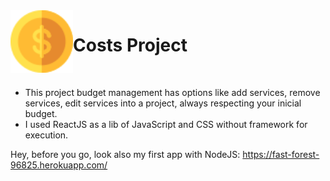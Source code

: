 <img align="left" src="https://github.com/RitaFer/Costs/blob/master/src/img/costs_logo.png" alt="costs-logo" width=100px/>

# Costs Project
<br>

- This project budget management has options like add services, remove services, edit services into a project, always respecting your inicial budget. 
- I used ReactJS as a lib of JavaScript and CSS without framework for execution.

Hey, before you go, look also my first app with NodeJS: https://fast-forest-96825.herokuapp.com/
